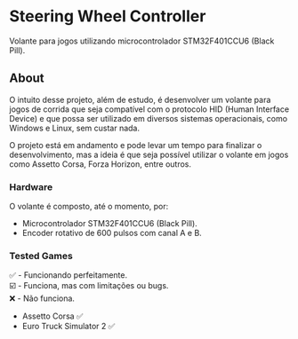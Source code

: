 # Steering Wheel Controller

Volante para jogos utilizando microcontrolador STM32F401CCU6 (Black Pill).

## About

O intuito desse projeto, além de estudo, é desenvolver um volante para jogos de corrida que seja compatível com o protocolo HID (Human Interface Device) e que possa ser utilizado em diversos sistemas operacionais, como Windows e Linux, sem custar nada.

O projeto está em andamento e pode levar um tempo para finalizar o desenvolvimento, mas a ideia é que seja possível utilizar o volante em jogos como Assetto Corsa, Forza Horizon, entre outros.

### Hardware

O volante é composto, até o momento, por:
- Microcontrolador STM32F401CCU6 (Black Pill).
- Encoder rotativo de 600 pulsos com canal A e B.

### Tested Games

✅ - Funcionando perfeitamente.  
☑️ - Funciona, mas com limitações ou bugs.  
❌ - Não funciona.

- Assetto Corsa ✅
- Euro Truck Simulator 2 ✅
